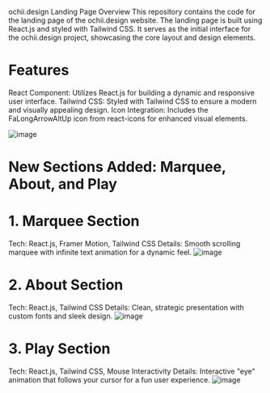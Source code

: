 ochii.design Landing Page
Overview
This repository contains the code for the landing page of the ochii.design website. The landing page is built using React.js and styled with Tailwind CSS. It serves as the initial interface for the ochii.design project, showcasing the core layout and design elements.

# Features

React Component: Utilizes React.js for building a dynamic and responsive user interface.
Tailwind CSS: Styled with Tailwind CSS to ensure a modern and visually appealing design.
Icon Integration: Includes the FaLongArrowAltUp icon from react-icons for enhanced visual elements.

![image](https://github.com/user-attachments/assets/311c4632-1a61-447d-91c5-17a25abc95ef)
 # New Sections Added: Marquee, About, and Play

# 1. Marquee Section
Tech: React.js, Framer Motion, Tailwind CSS
Details: Smooth scrolling marquee with infinite text animation for a dynamic feel.
![image](https://github.com/user-attachments/assets/28bda6d3-bab3-4247-8a03-74baf2539dd4)

# 2. About Section
Tech: React.js, Tailwind CSS
Details: Clean, strategic presentation with custom fonts and sleek design.
![image](https://github.com/user-attachments/assets/952a8424-a13f-4e48-b9b6-343b88102652)
# 3. Play Section
Tech: React.js, Tailwind CSS, Mouse Interactivity
Details: Interactive "eye" animation that follows your cursor for a fun user experience.
![image](https://github.com/user-attachments/assets/ffdac745-e3cf-48ed-9bf3-7bea9d5cb6a5)



